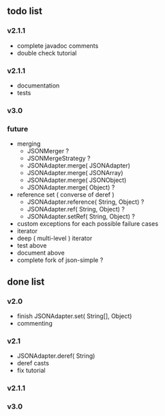 ## todo list
### v2.1.1
 - complete javadoc comments
 - double check tutorial

### v2.1.1
 - documentation
 - tests

### v3.0

### future
 - merging
 	 - JSONMerger ?
 	 - JSONMergeStrategy ?
	 - JSONAdapter.merge( JSONAdapter)
	 - JSONAdapter.merge( JSONArray)
	 - JSONAdapter.merge( JSONObject)
	 - JSONAdapter.merge( Object) ?
 - reference set ( converse of deref )
	 - JSONAdapter.reference( String, Object) ?
	 - JSONAdapter.ref( String, Object) ?
	 - JSONAdapter.setRef( String, Object) ?
 - custom exceptions for each possible failure cases
 - iterator
 - deep ( multi-level ) iterator
 - test above
 - document above
 - complete fork of json-simple ?

## done list
### v2.0
 - finish JSONAdapter.set( String[], Object)
 - commenting

### v2.1
 - JSONAdapter.deref( String)
 - deref casts
 - fix tutorial

### v2.1.1

### v3.0
